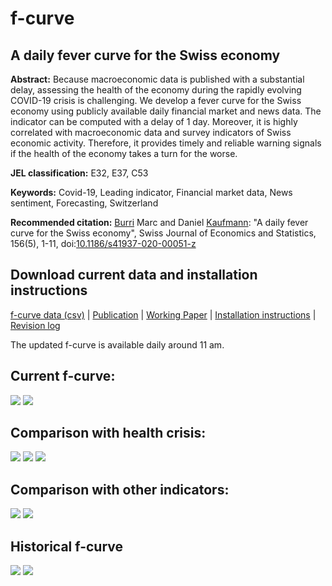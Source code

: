 # f-curve
## A daily fever curve for the Swiss economy

**Abstract:**  Because macroeconomic data is published with a substantial delay, assessing the health of the economy during the rapidly evolving COVID-19 crisis is challenging. We develop a fever curve for the Swiss economy using publicly available daily financial market and news data. The indicator can be computed with a delay of 1 day. Moreover, it is highly correlated with macroeconomic data and survey indicators of Swiss economic activity. Therefore, it provides timely and reliable warning signals if the health of the economy takes a turn for the worse.

**JEL classification:** E32, E37, C53

**Keywords:** Covid-19, Leading indicator, Financial market data, News sentiment, Forecasting, Switzerland

**Recommended citation:** [Burri](https://www.linkedin.com/in/marc-burri-a64628196/) Marc and Daniel [Kaufmann](https://dankaufmann.com): "A daily fever curve for the Swiss economy", Swiss Journal of Economics and Statistics, 156(5), 1-11, doi:[10.1186/s41937-020-00051-z](https://doi.org/10.1186/s41937-020-00051-z)

## Download current data and installation instructions
[f-curve data (csv)](./Results/f-curve-data.csv) | [Publication](https://sjes.springeropen.com/articles/10.1186/s41937-020-00051-z) | [Working Paper](./f-curve_WP_20-05.pdf) | [Installation instructions](./WebScraping.md) | [Revision log](./RevisionLog.md)

The updated f-curve is available daily around 11 am.
 
## Current f-curve:
![](./Results/MainGDPShort.png)
![](./Results/DecompositionShort.png)

## Comparison with health crisis:
![](./Results/Covid-19_Hospital.png)
![](./Results/Covid-19_Deaths.png)
![](./Results/Covid-19.png)

## Comparison with other indicators:
![](./Results/ComparisonOther.png)
![](./Results/ComparisonOtherLong.png)

## Historical f-curve
![](./Results/MainGDP.png)
![](./Results/Decomposition.png)
